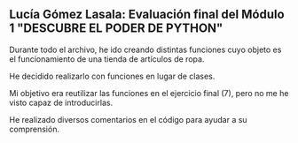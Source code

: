 ## Lucía Gómez Lasala: Evaluación final del Módulo 1 "DESCUBRE EL PODER DE PYTHON"

Durante todo el archivo, he ido creando distintas funciones cuyo objeto es el funcionamiento de una tienda de artículos de ropa.

He decidido realizarlo con funciones en lugar de clases. 

Mi objetivo era reutilizar las funciones en el ejercicio final (7), pero no me he visto capaz de introducirlas. 

He realizado diversos comentarios en el código para ayudar a su comprensión.
